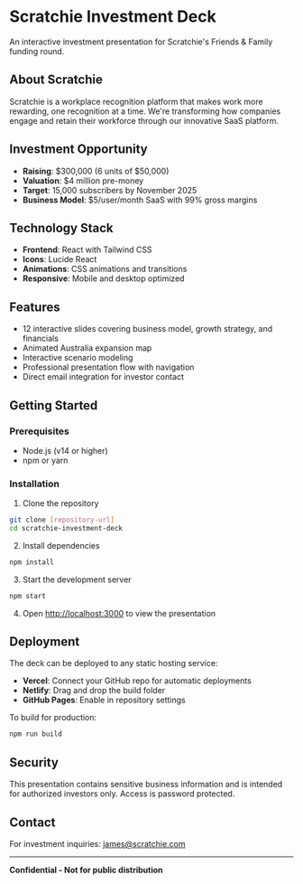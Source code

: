 # Scratchie Investment Deck

An interactive investment presentation for Scratchie's Friends & Family funding round.

## About Scratchie

Scratchie is a workplace recognition platform that makes work more rewarding, one recognition at a time. We're transforming how companies engage and retain their workforce through our innovative SaaS platform.

## Investment Opportunity

- **Raising**: $300,000 (6 units of $50,000)
- **Valuation**: $4 million pre-money
- **Target**: 15,000 subscribers by November 2025
- **Business Model**: $5/user/month SaaS with 99% gross margins

## Technology Stack

- **Frontend**: React with Tailwind CSS
- **Icons**: Lucide React
- **Animations**: CSS animations and transitions
- **Responsive**: Mobile and desktop optimized

## Features

- 12 interactive slides covering business model, growth strategy, and financials
- Animated Australia expansion map
- Interactive scenario modeling
- Professional presentation flow with navigation
- Direct email integration for investor contact

## Getting Started

### Prerequisites

- Node.js (v14 or higher)
- npm or yarn

### Installation

1. Clone the repository
```bash
git clone [repository-url]
cd scratchie-investment-deck
```

2. Install dependencies
```bash
npm install
```

3. Start the development server
```bash
npm start
```

4. Open [http://localhost:3000](http://localhost:3000) to view the presentation

## Deployment

The deck can be deployed to any static hosting service:

- **Vercel**: Connect your GitHub repo for automatic deployments
- **Netlify**: Drag and drop the build folder
- **GitHub Pages**: Enable in repository settings

To build for production:
```bash
npm run build
```

## Security

This presentation contains sensitive business information and is intended for authorized investors only. Access is password protected.

## Contact

For investment inquiries: [james@scratchie.com](mailto:james@scratchie.com)

---

**Confidential - Not for public distribution**
